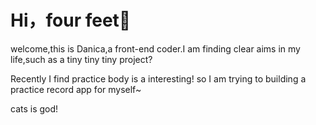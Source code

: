# Hi，four feet👋

welcome,this is Danica,a front-end coder.I am finding clear aims in my life,such as a tiny tiny tiny project?

Recently I find practice body is a interesting! so I am trying to building a practice record app for myself~

cats is god!

